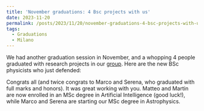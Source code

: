```yaml
---
title: 'November graduations: 4 Bsc projects with us'
date: 2023-11-20
permalink: /posts/2023/11/20/november-graduations-4-bsc-projects-with-us
tags:
  - Graduations
  - Milano
---
```


We had another graduation session in November, and a whopping 4 people graduated with research projects in our [group](<../../../../../index.html?p=2466>). Here are the new BSc physicists who just defended:

Congrats all (and twice congrats to Marco and Serena, who graduated with full marks and honors). It was great working with you. Matteo and Martin are now enrolled in an MSc degree in Artificial Intelligence (good luck!), while Marco and Serena are starting our MSc degree in Astrophysics.

